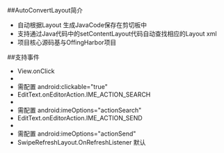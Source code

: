 ##AutoConvertLayout简介
* 自动根据Layout 生成JavaCode保存在剪切板中
* 支持通过Java代码中的setContentLayout代码自动查找相应的Layout xml
* 项目核心源码基与OffingHarbor项目




##支持事件
* View.onClick
*
* 需配置 android:clickable="true"
* EditText.onEditorAction.IME_ACTION_SEARCH
*
* 需配置 android:imeOptions="actionSearch"
* EditText.onEditorAction.IME_ACTION_SEND
*
* 需配置 android:imeOptions="actionSend"
* SwipeRefreshLayout.OnRefreshListener 默认


